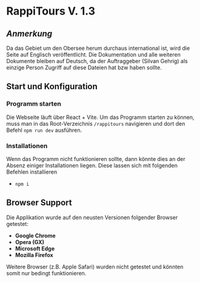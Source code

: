 
# RappiTours V. 1.3
## *Anmerkung*
Da das Gebiet um den Obersee herum durchaus international ist, wird die Seite auf Englisch veröffentlicht. Die Dokumentation und alle weiteren Dokumente bleiben auf Deutsch, da der Auftraggeber (Silvan Gehrig) als einzige Person Zugriff auf diese Dateien hat bzw haben sollte.


## Start und Konfiguration
### Programm starten
Die Webseite läuft über React + Vite. Um das Programm starten zu können, muss man in das Root-Verzeichnis `/rappitours` navigieren und dort den Befehl `npm run dev` ausführen.
### Installationen
Wenn das Programm nicht funktionieren sollte, dann könnte dies an der Absenz einiger Installationen liegen. Diese lassen sich mit folgenden Befehlen installieren
- `npm i`
## Browser Support
Die Applikation wurde auf den neusten Versionen folgender Browser getestet:
- **Google Chrome**
- **Opera (GX)**
- **Microsoft Edge**
- **Mozilla Firefox**

Weitere Browser (z.B. Apple Safari) wurden nicht getestet und könnten somit nur bedingt funktionieren.
